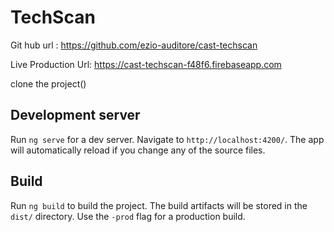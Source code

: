 # TechScan

Git hub url : https://github.com/ezio-auditore/cast-techscan

Live Production Url: https://cast-techscan-f48f6.firebaseapp.com

clone the project()


## Development server

Run `ng serve` for a dev server. Navigate to `http://localhost:4200/`. The app will automatically reload if you change any of the source files.

## Build
Run `ng build` to build the project. The build artifacts will be stored in the `dist/` directory. Use the `-prod` flag for a production build.
